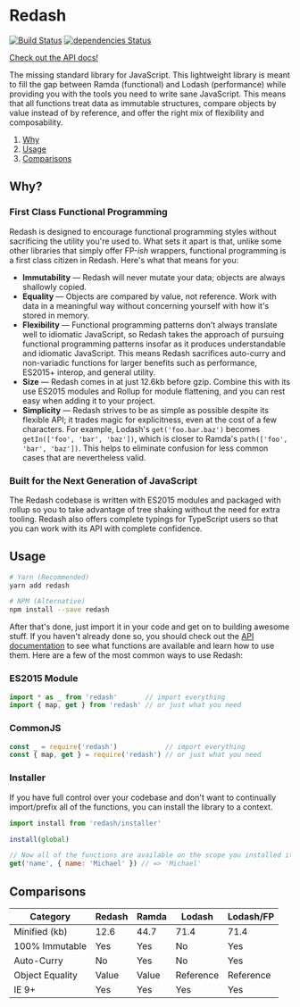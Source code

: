 # Redash
[![Build Status](https://travis-ci.org/davezuko/redash.svg?branch=master)](https://travis-ci.org/davezuko/redash)
[![dependencies Status](https://david-dm.org/davezuko/redash/status.svg)](https://david-dm.org/davezuko/redash)

[Check out the API docs!](https://redash.zuko.me)

The missing standard library for JavaScript. This lightweight library is meant to fill the gap between Ramda (functional) and Lodash (performance) while providing you with the tools you need to write sane JavaScript. This means that all functions treat data as immutable structures, compare objects by value instead of by reference, and offer the right mix of flexibility and composability.

1. [Why](#why)
1. [Usage](#usage)
1. [Comparisons](#comparisons)

## Why?

### First Class Functional Programming
Redash is designed to encourage functional programming styles without sacrificing the utility you're used to. What sets it apart is that, unlike some other libraries that simply offer FP-_ish_ wrappers, functional programming is a first class citizen in Redash. Here's what that means for you:

* **Immutability** &mdash; Redash will never mutate your data; objects are always shallowly copied.
* **Equality** &mdash; Objects are compared by value, not reference. Work with data in a meaningful way without concerning yourself with how it's stored in memory.
* **Flexibility** &mdash; Functional programming patterns don't always translate well to idiomatic JavaScript, so Redash takes the approach of pursuing functional programming patterns insofar as it produces understandable and idiomatic JavaScript. This means Redash sacrifices auto-curry and non-variadic functions for larger benefits such as performance, ES2015+ interop, and general utility.
* **Size** &mdash; Redash comes in at just 12.6kb before gzip. Combine this with its use ES2015 modules and Rollup for module flattening, and you can rest easy when adding it to your project.
* **Simplicity** &mdash; Redash strives to be as simple as possible despite its flexible API; it trades magic for explicitness, even at the cost of a few characters. For example, Lodash's `get('foo.bar.baz')` becomes `getIn(['foo', 'bar', 'baz'])`, which is closer to Ramda's `path(['foo', 'bar', 'baz'])`. This helps to eliminate confusion for less common cases that are nevertheless valid.

### Built for the Next Generation of JavaScript
The Redash codebase is written with ES2015 modules and packaged with rollup so you to take advantage of tree shaking without the need for extra tooling. Redash also offers complete typings for TypeScript users so that you can work with its API with complete confidence.

## Usage

```bash
# Yarn (Recommended)
yarn add redash

# NPM (Alternative)
npm install --save redash
```

After that's done, just import it in your code and get on to building awesome stuff. If you haven't already done so, you should check out the [API documentation](https://redash.zuko.me) to see what functions are available and learn how to use them. Here are a few of the most common ways to use Redash:

### ES2015 Module

```js
import * as _ from 'redash'       // import everything
import { map, get } from 'redash' // or just what you need
```

### CommonJS

```js
const _ = require('redash')            // import everything
const { map, get } = require('redash') // or just what you need
```

### Installer
If you have full control over your codebase and don't want to continually import/prefix all of the functions, you can install the library to a context.

```js
import install from 'redash/installer'

install(global)

// Now all of the functions are available on the scope you installed it to:
get('name', { name: 'Michael' }) // => 'Michael'
```

## Comparisons

Category        | Redash  | Ramda | Lodash    | Lodash/FP
--------------- | ------- | ----- | --------- | ---------
Minified (kb)   | 12.6    | 44.7  | 71.4      | 71.4
100% Immutable  | Yes     | Yes   | No        | Yes
Auto-Curry      | No      | Yes   | No        | Yes
Object Equality | Value   | Value | Reference | Reference
IE 9+           | Yes     | Yes   | Yes       | Yes

